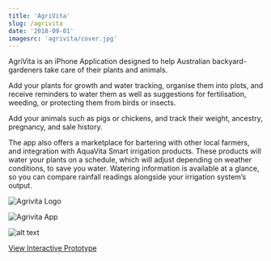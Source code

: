 ```yaml
---
title: 'AgriVita'
slug: /agrivita
date: '2018-09-01'
imagesrc: 'agrivita/cover.jpg'
---
```


AgriVita is an iPhone Application designed to help Australian backyard-gardeners take care of their plants and animals.

Add your plants for growth and water tracking, organise them into plots, and receive reminders to water them as well as suggestions for fertilisation, weeding, or protecting them from birds or insects.

Add your animals such as pigs or chickens, and track their weight, ancestry, pregnancy, and sale history.

The app also offers a marketplace for bartering with other local farmers, and integration with AquaVita Smart irrigation products. These products will water your plants on a schedule, which will adjust depending on weather conditions, to save you water. Watering information is available at a glance, so you can compare rainfall readings alongside your irrigation system’s output.

![Agrivita Logo](http://files.nathansimpson.design/portfolio/agrivita/logo.jpg 'Agrivita Logo')

![Agrivita App](http://files.nathansimpson.design/portfolio/agrivita/abstract.jpg 'Agrivita App')

![alt text](http://files.nathansimpson.design/portfolio/agrivita/threeup.png 'Agrivita App')

[View Interactive Prototype](https://xd.adobe.com/view/30072277-e7ee-4fdd-a211-ac225ed8df57/)
